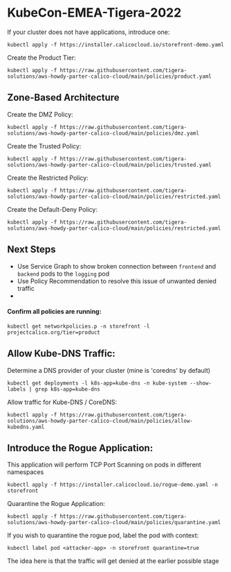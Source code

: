 # KubeCon-EMEA-Tigera-2022

If your cluster does not have applications, introduce one:
```
kubectl apply -f https://installer.calicocloud.io/storefront-demo.yaml
```

Create the Product Tier:
```
kubectl apply -f https://raw.githubusercontent.com/tigera-solutions/aws-howdy-parter-calico-cloud/main/policies/product.yaml
```  

## Zone-Based Architecture  
Create the DMZ Policy:
```
kubectl apply -f https://raw.githubusercontent.com/tigera-solutions/aws-howdy-parter-calico-cloud/main/policies/dmz.yaml
```
Create the Trusted Policy:
```
kubectl apply -f https://raw.githubusercontent.com/tigera-solutions/aws-howdy-parter-calico-cloud/main/policies/trusted.yaml
``` 
Create the Restricted Policy:
```
kubectl apply -f https://raw.githubusercontent.com/tigera-solutions/aws-howdy-parter-calico-cloud/main/policies/restricted.yaml
```
Create the Default-Deny Policy:
```
kubectl apply -f https://raw.githubusercontent.com/tigera-solutions/aws-howdy-parter-calico-cloud/main/policies/restricted.yaml
```
## Next Steps

- Use Service Graph to show broken connection between ```frontend``` and ```backend``` pods to the ```logging``` pod
- Use Policy Recommendation to resolve this issue of unwanted denied traffic
- 

#### Confirm all policies are running:
```
kubectl get networkpolicies.p -n storefront -l projectcalico.org/tier=product
```

## Allow Kube-DNS Traffic: 

Determine a DNS provider of your cluster (mine is 'coredns' by default)
```
kubectl get deployments -l k8s-app=kube-dns -n kube-system --show-labels | grep k8s-app=kube-dns
```    
Allow traffic for Kube-DNS / CoreDNS:
```
kubectl apply -f https://raw.githubusercontent.com/tigera-solutions/aws-howdy-parter-calico-cloud/main/policies/allow-kubedns.yaml
```

## Introduce the Rogue Application:
This application will perform TCP Port Scanning on pods in different namespaces
```
kubectl apply -f https://installer.calicocloud.io/rogue-demo.yaml -n storefront
``` 
Quarantine the Rogue Application: 
```
kubectl apply -f https://raw.githubusercontent.com/tigera-solutions/aws-howdy-parter-calico-cloud/main/policies/quarantine.yaml
```
If you wish to quarantine the rogue pod, label the pod with context:
```
kubectl label pod <attacker-app> -n storefront quarantine=true
```
The idea here is that the traffic will get denied at the earlier possible stage
